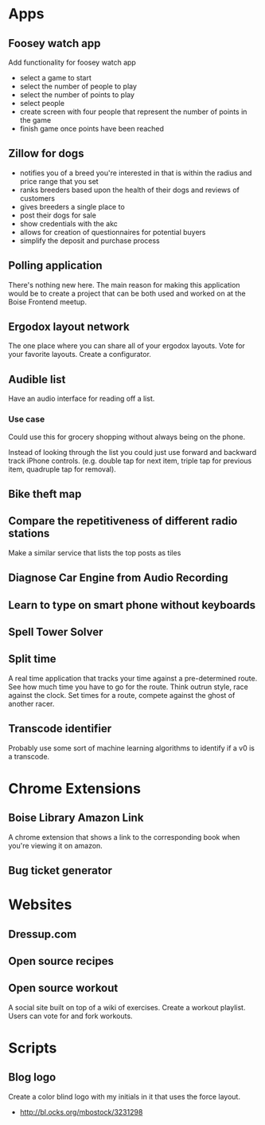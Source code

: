 # Apps

## Foosey watch app

Add functionality for foosey watch app
- select a game to start
- select the number of people to play
- select the number of points to play
- select people
- create screen with four people that represent the number of points in the game
- finish game once points have been reached

## Zillow for dogs

- notifies you of a breed you're interested in that is within the radius and price range that you set
- ranks breeders based upon the health of their dogs and reviews of customers
- gives breeders a single place to
 - post their dogs for sale
 - show credentials with the akc
 - allows for creation of questionnaires for potential buyers
 - simplify the deposit and purchase process

## Polling application

There's nothing new here. The main reason for making this application would be to create a project that can be both used and worked on at the Boise Frontend meetup.

## Ergodox layout network

The one place where you can share all of your ergodox layouts. Vote for your favorite layouts. Create a configurator.

## Audible list

Have an audio interface for reading off a list.

### Use case 

Could use this for grocery shopping without always being on the phone.

Instead of looking through the list you could just use forward and backward track iPhone controls. (e.g. double tap for next item, triple tap for previous item, quadruple tap for removal).

## Bike theft map

## Compare the repetitiveness of different radio stations

Make a similar service that lists the top posts as tiles

## Diagnose Car Engine from Audio Recording

## Learn to type on smart phone without keyboards

## Spell Tower Solver

## Split time

A real time application that tracks your time against a pre-determined route.  See how much time you have to go for the route.  Think outrun style, race against the clock. Set times for a route, compete against the ghost of another racer.

## Transcode identifier

Probably use some sort of machine learning algorithms to identify if a v0 is a transcode.

# Chrome Extensions

## Boise Library Amazon Link

A chrome extension that shows a link to the corresponding book when you're viewing it on amazon.

## Bug ticket generator

# Websites

## Dressup.com

## Open source recipes

## Open source workout

A social site built on top of a wiki of exercises. Create a workout playlist. Users can vote for and fork workouts.

# Scripts

## Blog logo

Create a color blind logo with my initials in it that uses the force layout.
- http://bl.ocks.org/mbostock/3231298
